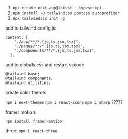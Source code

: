 1. `npx create-next-app@latest --typescript .`
2. `npm install -D tailwindcss postcss autoprefixer`
3. `npx tailwindcss init -p`

add to tailwind.config.js:

```
content: [
    "./app/**/*.{js,ts,jsx,tsx}",
    "./pages/**/*.{js,ts,jsx,tsx}",
    "./components/**/*.{js,ts,jsx,tsx}",
  ],
```

add to globals.css and restart vscode

```
@tailwind base;
@tailwind components;
@tailwind utilities;
```

create color theme:

`npm i next-themes`
`npm i react-icons`
`npm i sharp` ?????

framer motion:

`npm install framer-motion`

three:
`npm i react-three`
